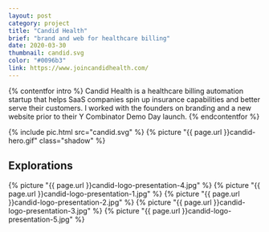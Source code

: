 ```yaml
---
layout: post
category: project
title: "Candid Health"
brief: "brand and web for healthcare billing"
date: 2020-03-30
thumbnail: candid.svg
color: "#0096b3"
link: https://www.joincandidhealth.com/
---
```


{% contentfor intro %}
Candid Health is a healthcare billing automation startup that helps SaaS companies spin up insurance capabilities and better serve their customers. I worked with the founders on branding and a new website prior to their Y Combinator Demo Day launch.
{% endcontentfor %}

{% include pic.html src="candid.svg" %}
{% picture "{{ page.url }}candid-hero.gif" class="shadow" %}

## Explorations

{% picture "{{ page.url }}candid-logo-presentation-4.jpg" %}
{% picture "{{ page.url }}candid-logo-presentation-1.jpg" %}
{% picture "{{ page.url }}candid-logo-presentation-2.jpg" %}
{% picture "{{ page.url }}candid-logo-presentation-3.jpg" %}
{% picture "{{ page.url }}candid-logo-presentation-5.jpg" %}
